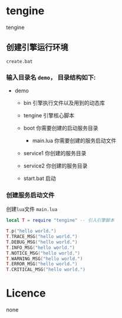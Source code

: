 ﻿# tengine

tengine

## 创建引擎运行环境

```
create.bat
```

### 输入目录名 `demo`， 目录结构如下:

* demo
  * bin         引擎执行文件以及用到的动态库
  * tengine     引擎核心脚本

  * boot        你需要创建的启动服务目录
    * main.lua  你需要创建的服务启动文件

  * service1    你创建的服务目录
  * service2    你创建的服务目录
  
  * start.bat   启动

### 创建服务启动文件

创建`lua`文件 `main.lua`

```lua
local T = require "tengine" -- 引入引擎脚本

T.p("hello world.")
T.TRACE_MSG("hello world.")
T.DEBUG_MSG("hello world.")
T.INFO_MSG("hello world.")
T.NOTICE_MSG("hello world.")
T.WARNING_MSG("hello world.")
T.ERROR_MSG("hello world.")
T.CRITICAL_MSG("hello world.")

```

# Licence

none

